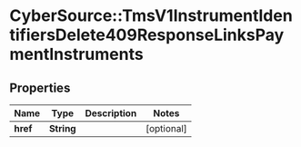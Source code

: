 # CyberSource::TmsV1InstrumentIdentifiersDelete409ResponseLinksPaymentInstruments

## Properties
Name | Type | Description | Notes
------------ | ------------- | ------------- | -------------
**href** | **String** |  | [optional] 


